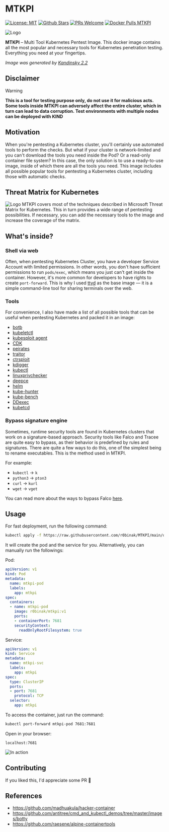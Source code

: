 # MTKPI 
[![License: MIT](https://img.shields.io/badge/License-MIT-blue.svg)](https://github.com/r0binak/MTKPI/blob/master/LICENSE)
[![Github Stars](https://img.shields.io/github/stars/r0binak/MTKPI)](https://github.com/r0binak/MTKPI/stargazers)
[![PRs Welcome](https://img.shields.io/badge/PRs-welcome-brightgreen.svg)](https://github.com/r0binak/MTKPI/pulls)
[![Docker Pulls MTKPI](https://img.shields.io/docker/pulls/r0binak/mtkpi?logo=docker)](https://hub.docker.com/r/r0binak/mtkpi)

![Logo](images/logo.jpg)

**MTKPI** – Multi Tool Kubernetes Pentest Image. This docker image contains all the most popular and necessary tools for Kubernetes penetration testing. Everything you need at your fingertips.

*Image was generated by [Kandinsky 2.2](https://www.sberbank.com/promo/kandinsky/)*

Disclaimer
-----

> [!WARNING]  
> **This is a tool for testing purpose only, do not use it for malicious acts. Some tools inside MTKPI can adversely affect the entire cluster, which in turn can lead to data corruption. Test environments with multiple nodes can be deployed with KIND**

## Motivation
When you're pentesting a Kubernetes cluster, you'll certainly use automated tools to perform the checks. But what if your cluster is network-limited and you can't download the tools you need inside the Pod? Or a read-only container file system? In this case, the only solution is to use a ready-to-use image, inside of which there are all the tools you need. This image includes all possible popular tools for pentesting a Kubernetes cluster, including those with automatic checks.

## Threat Matrix for Kubernetes
![Logo](images/matrix.png)
MTKPI covers most of the techniques described in Microsoft Threat Matrix for Kubernetes. This in turn provides a wide range of pentesting possibilities. If necessary, you can add the necessary tools to the image and increase the coverage of the matrix.

## What's inside?
### Shell via web
Often, when pentesting Kubernetes Cluster, you have a developer Service Account with limited permissions. In other words, you don't have sufficient permissions to run `pods/exec`, which means you just can't get inside the container. However, it's more common for developers to have rights to create `port-forward`. This is why I used [ttyd](https://github.com/tsl0922/ttyd) as the base image ― it is a simple command-line tool for sharing terminals over the web.
### Tools
For convenience, I also have made a list of all possible tools that can be useful when pentesting Kubernetes and packed it in an image:

- [botb](https://github.com/brompwnie/botb)
- [kubeletctl](https://github.com/cyberark/kubeletctl)
- [kubesploit agent](https://github.com/cyberark/kubesploit)
- [CDK](https://github.com/cdk-team/CDK)
- [peirates](https://github.com/inguardians/peirates)
- [traitor](https://github.com/liamg/traitor)
- [ctrsploit](https://github.com/ctrsploit/ctrsploit)
- [kdigger](https://github.com/quarkslab/kdigger)
- [kubectl](https://kubernetes.io/docs/tasks/tools/install-kubectl-linux/)
- [linuxprivchecker](https://github.com/sleventyeleven/linuxprivchecker)
- [deepce](https://github.com/stealthcopter/deepce)
- [helm](https://helm.sh)
- [kube-hunter](https://github.com/aquasecurity/kube-hunter)
- [kube-bench](https://github.com/aquasecurity/kube-bench)
- [DDexec](https://github.com/carlospolop/DDexec)
- [kubetcd](https://github.com/nccgroup/kubetcd)

### Bypass signature engine
Sometimes, runtime security tools are found in Kubernetes clusters that work on a signature-based approach. Security tools like Falco and Tracee are quite easy to bypass, as their behavior is predefined by rules and signatures. There are quite a few ways to do this, one of the simplest being to rename executables. This is the method used in MTKPI.

For example:

- `kubectl` → `k`
- `python3` → `pton3`
- `curl` → `kurl`
- `wget` → `vget`

You can read more about the ways to bypass Falco [here](https://github.com/blackberry/Falco-bypasses).

## Usage

For fast deployment, run the following command:
```bash
kubectl apply -f https://raw.githubusercontent.com/r0binak/MTKPI/main/deploy/mtkpi.yaml
```

It will create the pod and the service for you. Alternatively, you can manually run the followings:

Pod:
```yaml
apiVersion: v1
kind: Pod
metadata:
  name: mtkpi-pod
  labels:
    app: mtkpi
spec:
  containers:
  - name: mtkpi-pod
    image: r0binak/mtkpi:v1
    ports:
    - containerPort: 7681
    securityContext:
      readOnlyRootFilesystem: true
```
Service:
```yaml
apiVersion: v1
kind: Service
metadata:
  name: mtkpi-svc
  labels:
    app: mtkpi
spec:
  type: ClusterIP
  ports:
  - port: 7681
    protocol: TCP
  selector:
    app: mtkpi
```

To access the container, just run the command:

```bash
kubectl port-forward mtkpi-pod 7681:7681
```

Open in your browser:

```
localhost:7681
```
![In action](/images/in-action.png)

## Contributing
If you liked this, I'd appreciate some PR 🙂

## References

* https://github.com/madhuakula/hacker-container
* https://github.com/antitree/cmd_and_kubectl_demos/tree/master/images/botty
* https://github.com/raesene/alpine-containertools
